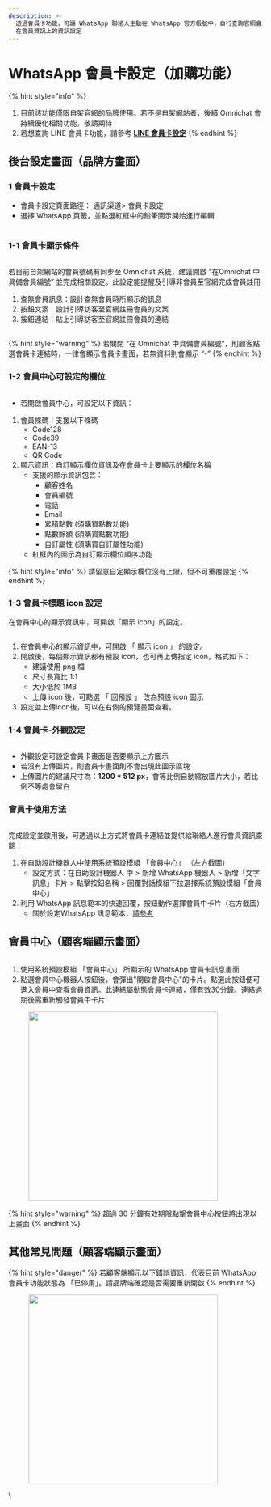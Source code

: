 ```yaml
---
description: >-
  透過會員卡功能，可讓 WhatsApp 聯絡人主動在 WhatsApp 官方帳號中，自行查詢官網會員資料，加強整合電商平台與您的 WhatsApp
  在會員資訊上的資訊設定
---
```


# WhatsApp 會員卡設定（加購功能）



{% hint style="info" %}
1. 目前該功能僅限自架官網的品牌使用。若不是自架網站者，後續 Omnichat 會持續優化相關功能，敬請期待
2. 若想查詢 LINE 會員卡功能，請參考 [**LINE 會員卡設定**](https://app.gitbook.com/o/-L_qBouk_wijumBR7PT3/s/-LaFmilpuDQ-f7VKjHCH/~/changes/1610/features/tong-xun-qu-dao/line-hui-yuan-ka-she-ding-jia-gou-gong-neng)
{% endhint %}

## 後台設定畫面（品牌方畫面）

### 1 會員卡設定 <a href="#whatsapp-membercard-setting" id="whatsapp-membercard-setting"></a>

* 會員卡設定頁面路徑： 通訊渠道> 會員卡設定
* 選擇 WhatsApp 頁籤，並點選紅框中的鉛筆圖示開始進行編輯

<figure><img src="../../.gitbook/assets/image (385).png" alt=""><figcaption></figcaption></figure>

### 1-1 會員卡顯示條件

<figure><img src="../../.gitbook/assets/截圖 2024-05-24 下午2.55.02.png" alt=""><figcaption></figcaption></figure>

若目前自架網站的會員號碼有同步至 Omnichat 系統，建議開啟 “在Omnichat 中具備會員編號” 並完成相關設定。此設定能提醒及引導非會員至官網完成會員註冊

1. 查無會員訊息：設計查無會員時所顯示的訊息
2. 按鈕文案：設計引導訪客至官網註冊會員的文案
3. 按鈕連結：貼上引導訪客至官網註冊會員的連結



<figure><img src="../../.gitbook/assets/截圖 2024-05-24 下午4.45.26.png" alt=""><figcaption></figcaption></figure>

{% hint style="warning" %}
若關閉 “在 Omnichat 中具備會員編號“，則顧客點選會員卡連結時，一律會顯示會員卡畫面，若無資料則會顯示 “-”
{% endhint %}



### 1-2 會員中心可設定的欄位

<figure><img src="../../.gitbook/assets/截圖 2024-05-24 下午3.26.48.png" alt=""><figcaption></figcaption></figure>

* 若開啟會員中心，可設定以下資訊：

1. 會員條碼：支援以下條碼
   * Code128
   * Code39
   * EAN-13
   * QR Code
2. 顯示資訊：自訂顯示欄位資訊及在會員卡上要顯示的欄位名稱
   * 支援的顯示資訊包含：
     * 顧客姓名
     * 會員編號
     * 電話
     * Email
     * 累積點數 (須購買點數功能)
     * 點數餘額 (須購買點數功能)
     * 自訂屬性 (須購買自訂屬性功能)
   * 紅框內的圖示為自訂顯示欄位順序功能

{% hint style="info" %}
請留意自定顯示欄位沒有上限，但不可重覆設定
{% endhint %}

### 1-3 會員卡標題 icon 設定 <a href="#whatsapp-membercard-uisetting" id="whatsapp-membercard-uisetting"></a>

在會員中心的顯示資訊中，可開啟「顯示 icon」的設定。

<figure><img src="../../.gitbook/assets/截圖 2024-11-04 下午12.04.36.png" alt=""><figcaption></figcaption></figure>

1. 在會員中心的顯示資訊中，可開啟 「 顯示 icon 」 的設定。
2. 開啟後，每個顯示資訊都有預設 icon，也可再上傳指定 icon，格式如下：
   * 建議使用 png 檔
   * 尺寸長寬比 1:1
   * 大小低於 1MB
   * 上傳 icon 後，可點選 「 回預設 」 改為預設 icon 圖示
3. 設定並上傳icon後，可以在右側的預覽畫面查看。

### 1-4 會員卡-外觀設定 <a href="#whatsapp-membercard-uisetting" id="whatsapp-membercard-uisetting"></a>

<figure><img src="../../.gitbook/assets/截圖 2024-05-24 下午4.28.04.png" alt=""><figcaption></figcaption></figure>

* 外觀設定可設定會員卡畫面是否要顯示上方圖示
* 若沒有上傳圖片，則會員卡畫面則不會出現此圖示區塊
* 上傳圖片的建議尺寸為：**1200 \* 512 px**，會等比例自動縮放圖片大小，若比例不等處會留白

### 會員卡使用方法 <a href="#whatsapp-membercard-useway" id="whatsapp-membercard-useway"></a>

<figure><img src="../../.gitbook/assets/截圖 2024-05-24 下午3.50.17.png" alt=""><figcaption></figcaption></figure>

完成設定並啟用後，可透過以上方式將會員卡連結並提供給聯絡人進行會員資訊查閱：

1. 在自助設計機器人中使用系統預設模組 「會員中心」 （左方截圖）
   * 設定方式：在自助設計機器人 中 > 新增 WhatsApp 機器人 > 新增「文字訊息」卡片 > 點擊按鈕名稱 > 回覆對話模組下拉選擇系統預設模組「會員中心」
2. 利用 WhatsApp 訊息範本的快速回覆，按鈕動作選擇會員中卡片（右方截圖）
   * 關於設定WhatsApp 訊息範本，[請參考](https://docs.omnichat.ai/features/tong-xun-qu-dao/integrations/whatsapp-business-api-zheng-he-dao-omnichat/chuang-jian-whatsapp-fan-ben-xun-xi)

## 會員中心（顧客端顯示畫面） <a href="#whatsapp-membercard-membercenter" id="whatsapp-membercard-membercenter"></a>

<figure><img src="../../.gitbook/assets/截圖 2024-05-24 下午4.29.31.png" alt=""><figcaption></figcaption></figure>

1. 使用系統預設模組 「會員中心」 所顯示的 WhatsApp 會員卡訊息畫面
2. 點選會員中心機器人按鈕後，會彈出"開啟會員中心"的卡片。點選此按鈕便可進入會員中查看會員資訊。此連結屬動態會員卡連結，僅有效30分鐘。連結過期後需重新觸發會員中卡片

<figure><img src="https://lh7-us.googleusercontent.com/X78frq2OUqnTWOcPGxxziYfYK_PcGmD8gUJ-V6AHilXjP3LUjc-GedNXNBlo283gvoPQg-wyShSPYmEG-ezi6WvlDlm_oubV9gKPqt7tgFZPdYKdC1Yjj3oQYGDqYNRpU8JGGh2Bckaz1jL-JiVlLAVL3g=s2048" alt="" width="375"><figcaption></figcaption></figure>

{% hint style="warning" %}
&#x20;超過 30 分鐘有效期限點撃會員中心按鈕將出現以上畫面
{% endhint %}

## 其他常見問題（顧客端顯示畫面） <a href="#whatsapp-membercard-qa" id="whatsapp-membercard-qa"></a>

{% hint style="danger" %}
若顧客端顯示以下錯誤資訊，代表目前 WhatsApp 會員卡功能狀態為 「已停用」。請品牌端確認是否需要重新開啟
{% endhint %}

<figure><img src="https://lh7-us.googleusercontent.com/IJ-SUGuGsm0w5FsJAkIp1aSVMAIoj1UDJtahfJyQu6dVoltqj09yPB3uQPHJTZiWUuE5oMTgnGNCXbJGxkGJPeJa_DYWA62Mr_1u8iN025e1NOtJGPENrLTJjpk4ac9RnCvKbFhwG-gR8TAIMjE_bLGN8Q=s2048" alt="" width="375"><figcaption></figcaption></figure>

\
